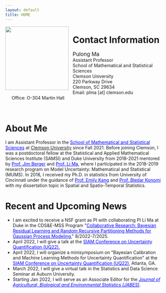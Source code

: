```yaml
---
layout: default
title: HOME
---
```



<img align="left" style="width: 200px; padding-right: 10px;" src="./bio-photo.jpg">  


Contact Information
====== 
<p style="text-align: left; padding-left: 20px;" >
<span style="font-size:larger;">Pulong Ma</span> <br/>
Assistant Professor <br/>
School of Mathematical and Statistical Sciences  <br/>
Clemson University <br/>
220 Parkway Drive <br/>
Clemson, SC 29634 <br/>
Email: plma [at] clemson.edu <br/>
Office: O-304 Martin Hall <br/>
</p>
<br clear="left"/>



About Me
======
<p style="text-align: justify; line-height: 1.2em;"> 
 
I am Assistant Professor in the <a href="https://www.clemson.edu/science/departments/math-stat/index.html" target="blank" style="color:blue;">School of Mathematical and Statistical Sciences</a> at <a href="https://www.clemson.edu" target="blank" syle="color:blue;">Clemson University</a> since Fall 2021. Before joining Clemson, I was a postdoctoral fellow at the Statistical and Applied Mathematical Sciences Institute (SAMSI) and Duke University from 2018-2021 mentored by <a href="http://www2.stat.duke.edu/~berger/" target="blank" style="color:blue;">Prof. Jim Berger</a> and <a href="http://www2.stat.duke.edu/~lm186/index.html" target="blank" style="color:blue;">Prof. Li Ma</a>, where I participated in the 2018-2019 research program on Model Uncertainty: Mathematical and Statistical (MUMS).  In 2018, I received my Ph.D. in statistics from University of Cincinnati under the guidance of <a href="https://emilystat.wixsite.com/gdads/" target="blank" style="color:blue;">Prof. Emily Kang</a> and <a href="https://scholar.google.com/citations?user=lqnGbNkAAAAJ&hl=en" target="blank" style="color:blue;">Prof. Bledar Konomi</a> with my dissertation topic in Spatial and Spatio-Temporal Statistics. 
</p>



Recent and Upcoming News 
======

<p align="left" style="text-align: justify; line-height: .2em;">
 
<ul>
 
 <li> I am excited to receive a NSF grant as PI with collaborating PI Li Ma at Duke in the CDS&E-MSS Program "<a href="https://www.nsf.gov/awardsearch/showAward?AWD_ID=2152998&HistoricalAwards=false" target="blank" style="color:blue;">Collaborative Research: Bayesian Residual Learning and Random Recursive Partitioning Methods for Gaussian Process Modeling</a>," 8/2022-7/2025.
 </li>
 
 <li> April 2022, I will give a talk at the <a href="https://www.siam.org/conferences/cm/conference/uq22" target="blank" style="color:blue;" >SIAM Conference on Uncertainty Quantification (UQ22).</a> 
 </li>
 
 <li> April 2022, I will organize a minisymposium on "Bayesian Calibration and Machine Learning Methods for Uncertainty Quantification" at the <a href="https://www.siam.org/conferences/cm/conference/uq22" target="blank" style="color:blue;" >SIAM Conference on Uncertainty Quantification (UQ22)</a>, Atlanta, GA. 
 </li>
 
 <li> March 2022, I will give a virtual talk in the Statistics and Data Science Seminar at Auburn University. </li>
 <li> Starting Jan 2022, I will serve as an Associate Editor for the <em><a href="https://www.springer.com/journal/13253" target="blank" style="color:blue;">Journal of Agricultural, Biological and Environmental Statistics (JABES)</a></em>. </li>

</ul>

</p>













